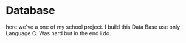 # Database
here we've a one of my school project.
I build this Data Base use only Language C.
Was hard but in the end i do. 
